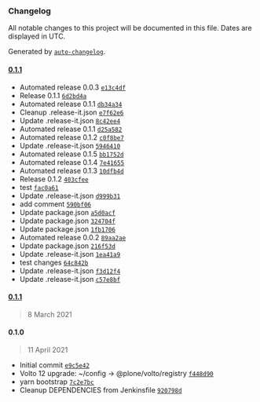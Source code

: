 ### Changelog

All notable changes to this project will be documented in this file. Dates are displayed in UTC.

Generated by [`auto-changelog`](https://github.com/CookPete/auto-changelog).

#### [0.1.1](https://github.com/valentinab25/volto-test-addon/compare/0.1.1...0.1.1)

- Automated release 0.0.3 [`e13c4df`](https://github.com/valentinab25/volto-test-addon/commit/e13c4dfcc2e6a5a479bba59ecf66a2e4e8e38aec)
- Release 0.1.1 [`6d2bd4a`](https://github.com/valentinab25/volto-test-addon/commit/6d2bd4a7823f5632c13c3c0c0b246888d7d03726)
- Automated release 0.1.1 [`db34a34`](https://github.com/valentinab25/volto-test-addon/commit/db34a3412e7518a76d926a385d6971677988d7c8)
- Cleanup .release-it.json [`e7f62e6`](https://github.com/valentinab25/volto-test-addon/commit/e7f62e66430c864885fe5d60090fd8f9e0479ccd)
- Update .release-it.json [`8c42ee4`](https://github.com/valentinab25/volto-test-addon/commit/8c42ee4c0a862b2c3e9e55253d3ad55ec48d3fc3)
- Automated release 0.1.1 [`d25a582`](https://github.com/valentinab25/volto-test-addon/commit/d25a582f39a2cdb3eff18b99302120bb5edc5e27)
- Automated release 0.1.2 [`c0f8be7`](https://github.com/valentinab25/volto-test-addon/commit/c0f8be7c4e08ae55d65d87a673f5716f2b5ef16d)
- Update .release-it.json [`5946410`](https://github.com/valentinab25/volto-test-addon/commit/594641008c0134847beb5a3fd0c9d0afdae184a6)
- Automated release 0.1.5 [`bb1752d`](https://github.com/valentinab25/volto-test-addon/commit/bb1752db29515df4d171a3a34139faccabf27098)
- Automated release 0.1.4 [`7e41655`](https://github.com/valentinab25/volto-test-addon/commit/7e4165508d7fe6c9b69ca8628fa104bc35cb868b)
- Automated release 0.1.3 [`10dfb4d`](https://github.com/valentinab25/volto-test-addon/commit/10dfb4d3a0da05cbd7b010231369dc22f8958667)
- Release 0.1.2 [`403cfee`](https://github.com/valentinab25/volto-test-addon/commit/403cfeed84b939f6ee7d8dfa3604b206c0022aa3)
- test [`fac0a61`](https://github.com/valentinab25/volto-test-addon/commit/fac0a61ad2b3a9051be4b65412baf2ac595317de)
- Update .release-it.json [`d999b31`](https://github.com/valentinab25/volto-test-addon/commit/d999b31e44001d3d65021df445a335120385a691)
- add comment [`590bf06`](https://github.com/valentinab25/volto-test-addon/commit/590bf066f5e3b2610fd087ae08a78922357a1eff)
- Update package.json [`a5d0acf`](https://github.com/valentinab25/volto-test-addon/commit/a5d0acf9292e1e610d74bccbe8f77066b4418591)
- Update package.json [`324704f`](https://github.com/valentinab25/volto-test-addon/commit/324704fe7314f2d6a91bf212fd6c492b467ece10)
- Update package.json [`1fb1706`](https://github.com/valentinab25/volto-test-addon/commit/1fb17061001092088ee673c6a0bae9d9fdd97f28)
- Automated release 0.0.2 [`89aa2ae`](https://github.com/valentinab25/volto-test-addon/commit/89aa2ae5a31ee0c7c754460641c96a7a161d380a)
- Update package.json [`216f53d`](https://github.com/valentinab25/volto-test-addon/commit/216f53d3b5986e5a05d4babb0754960711a2cc47)
- Update .release-it.json [`1ea41a9`](https://github.com/valentinab25/volto-test-addon/commit/1ea41a9b36e6ea5d9c0b629d1c121e3498200c71)
- test changes [`64c842b`](https://github.com/valentinab25/volto-test-addon/commit/64c842b90d18014e6d04420818c475fa2b1e7cb9)
- Update .release-it.json [`f3d12f4`](https://github.com/valentinab25/volto-test-addon/commit/f3d12f47b37c9ac236f2db2de40ba17d7f1de7fe)
- Update .release-it.json [`c57e8bf`](https://github.com/valentinab25/volto-test-addon/commit/c57e8bf2dfecf0cfddae173ead57a24fa171467b)

#### [0.1.1](https://github.com/valentinab25/volto-test-addon/compare/0.1.0...0.1.1)

> 8 March 2021

#### 0.1.0

> 11 April 2021

- Initial commit [`e9c5e42`](https://github.com/valentinab25/volto-test-addon/commit/e9c5e42a95e35a5f74ce94e263c481dcd5a78ddf)
- Volto 12 upgrade: ~/config -&gt; @plone/volto/registry [`f448d90`](https://github.com/valentinab25/volto-test-addon/commit/f448d902e3abb56290a9fbad8b2029ed32fbfa52)
- yarn bootstrap [`7c2e7bc`](https://github.com/valentinab25/volto-test-addon/commit/7c2e7bce609522ee493d0d73d5ec1d672dd9f20d)
- Cleanup DEPENDENCIES from Jenkinsfile [`920798d`](https://github.com/valentinab25/volto-test-addon/commit/920798dd50f8874f7682be553be55c20917e2448)
